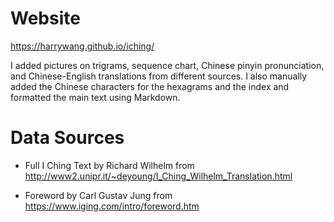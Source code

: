 # Website

https://harrywang.github.io/iching/

I added pictures on trigrams, sequence chart, Chinese pinyin pronunciation, and Chinese-English translations from different sources. I also manually added the Chinese characters for the hexagrams and the index and formatted the main text using Markdown.

# Data Sources
- Full I Ching Text by Richard Wilhelm from http://www2.unipr.it/~deyoung/I_Ching_Wilhelm_Translation.html

- Foreword by Carl Gustav Jung from https://www.iging.com/intro/foreword.htm
